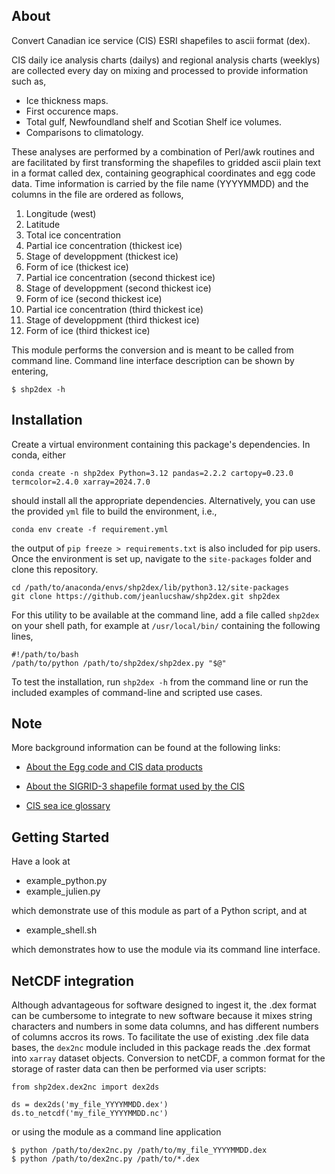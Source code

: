 ## About

Convert Canadian ice service (CIS) ESRI shapefiles to ascii format (dex).

CIS daily ice analysis charts (dailys) and regional analysis charts (weeklys) are
collected every day on mixing and processed to provide information such as,

   * Ice thickness maps.
   * First occurence maps.
   * Total gulf, Newfoundland shelf and Scotian Shelf ice volumes.
   * Comparisons to climatology.

These analyses are performed by a combination of Perl/awk routines and are
facilitated by first transforming the shapefiles to gridded ascii plain text
in a format called dex, containing geographical coordinates and egg code data.
Time information is carried by the file name (YYYYMMDD) and the columns in
the file are ordered as follows,

   1. Longitude (west)
   2. Latitude
   3. Total ice concentration
   4. Partial ice concentration (thickest ice)
   5. Stage of developpment (thickest ice)
   6. Form of ice (thickest ice)
   7. Partial ice concentration (second thickest ice)
   8. Stage of developpment (second thickest ice)
   9. Form of ice (second thickest ice)
   10. Partial ice concentration (third thickest ice)
   11. Stage of developpment (third thickest ice)
   12. Form of ice (third thickest ice)

This module performs the conversion and is meant to be called from command
line. Command line interface description can be shown by entering,

```
$ shp2dex -h
```

## Installation

Create a virtual environment containing this package's dependencies. In conda, either

```
conda create -n shp2dex Python=3.12 pandas=2.2.2 cartopy=0.23.0 termcolor=2.4.0 xarray=2024.7.0
```

should install all the appropriate dependencies. Alternatively, you can use the provided
`yml` file to build the environment, i.e.,

```
conda env create -f requirement.yml
```

the output of `pip freeze > requirements.txt` is also included for pip users. Once the
environment is set up, navigate to the `site-packages` folder and clone this repository.

```
cd /path/to/anaconda/envs/shp2dex/lib/python3.12/site-packages
git clone https://github.com/jeanlucshaw/shp2dex.git shp2dex
```

For this utility to be available at the command line, add a
file called `shp2dex` on your shell path, for example
at `/usr/local/bin/` containing the following lines,

```
#!/path/to/bash
/path/to/python /path/to/shp2dex/shp2dex.py "$@"
```

To test the installation, run `shp2dex -h` from the command line or run the included
examples of command-line and scripted use cases.

## Note
More background information can be found at the following links:

   * [About the Egg code and CIS data products](https://www.canada.ca/en/environment-climate-change/services/weather-manuals-documentation/manice-manual-of-ice/chapter-5.htm)

   * [About the SIGRID-3 shapefile format used by the CIS](http://dx.doi.org/10.25607/OBP-1498.2)

   * [CIS sea ice glossary](https://www.canada.ca/en/environment-climate-change/services/ice-forecasts-observations/latest-conditions/glossary.html)

## Getting Started

Have a look at

* example_python.py
* example_julien.py

which demonstrate use of this module as part of a Python script, and at

* example_shell.sh

which demonstrates how to use the module via its command line interface.

## NetCDF integration

Although advantageous for software designed to ingest it, the .dex format can be cumbersome to integrate to new software because
it mixes string characters and numbers in some data columns, and has different numbers of columns accros its rows. To facilitate
the use of existing .dex file data bases, the `dex2nc` module included in this package reads the .dex format into `xarray` dataset objects.
Conversion to netCDF, a common format for the storage of raster data can then be performed via user scripts:

```
from shp2dex.dex2nc import dex2ds

ds = dex2ds('my_file_YYYYMMDD.dex')
ds.to_netcdf('my_file_YYYYMMDD.nc')
```

or using the module as a command line application

```
$ python /path/to/dex2nc.py /path/to/my_file_YYYYMMDD.dex
$ python /path/to/dex2nc.py /path/to/*.dex
```




